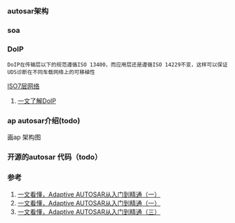 ### autosar架构

### soa

### DoIP
    DoIP在传输层以下的规范遵循ISO 13400，而应用层还是遵循ISO 14229不变，这样可以保证UDS诊断在不同车载网络上的可移植性

   [ISO7层网络](../pic/doc/autosar/doip.png)

1. [一文了解DoIP](https://blog.csdn.net/wjz110201/article/details/114940052#:~:text=%E5%92%8C%E5%A4%A7%E5%AE%B6%E6%8E%A2%E8%AE%A8%E3%80%82-,DoIP%E6%98%AFDiagnostic%20communication%20over%20Internet%20Protocol%20%E7%9A%84%E7%AE%80%E7%A7%B0%EF%BC%8C%E9%A1%BE%E5%90%8D%E6%80%9D%E4%B9%89,1%E8%BF%99%E5%9B%9B%E5%B1%82%E5%8D%8F%E8%AE%AE%E3%80%82)

### ap autosar介绍(todo)

画ap 架构图

### 开源的autosar 代码（todo）

### 参考

1. [一文看懂，Adaptive AUTOSAR从入门到精通（一）](http://www.uml.org.cn/qiyezjjs/202111054.asp)
2. [一文看懂，Adaptive AUTOSAR从入门到精通（一）](https://www.suncve.com/adaptive-autosar-from-introduction-to-mastery-2/)
3. [一文看懂，Adaptive AUTOSAR从入门到精通（三）](http://www.uml.org.cn/qiyezjjs/202111084.asp?artid=24618)